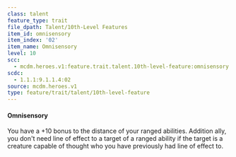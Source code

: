 ```yaml
---
class: talent
feature_type: trait
file_dpath: Talent/10th-Level Features
item_id: omnisensory
item_index: '02'
item_name: Omnisensory
level: 10
scc:
  - mcdm.heroes.v1:feature.trait.talent.10th-level-feature:omnisensory
scdc:
  - 1.1.1:9.1.1.4:02
source: mcdm.heroes.v1
type: feature/trait/talent/10th-level-feature
---
```


#### Omnisensory

You have a +10 bonus to the distance of your ranged abilities. Addition ally, you don't need line of effect to a target of a ranged ability if the target is a creature capable of thought who you have previously had line of effect to.
